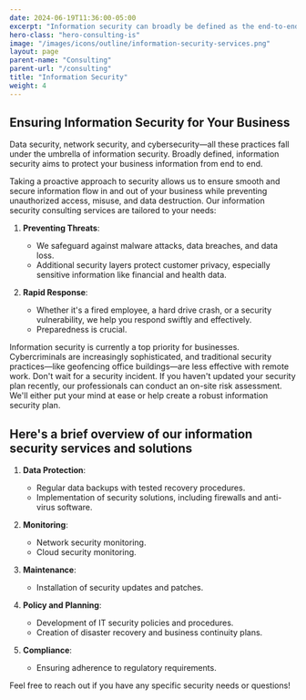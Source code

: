 ```yaml
---
date: 2024-06-19T11:36:00-05:00
excerpt: "Information security can broadly be defined as the end-to-end protection of your business information."
hero-class: "hero-consulting-is"
image: "/images/icons/outline/information-security-services.png"
layout: page
parent-name: "Consulting"
parent-url: "/consulting"
title: "Information Security"
weight: 4
---
```


## Ensuring Information Security for Your Business

Data security, network security, and cybersecurity—all these practices fall under the umbrella of information security. Broadly defined, information security aims to protect your business information from end to end.

Taking a proactive approach to security allows us to ensure smooth and secure information flow in and out of your business while preventing unauthorized access, misuse, and data destruction. Our information security consulting services are tailored to your needs:

1. **Preventing Threats**:
   - We safeguard against malware attacks, data breaches, and data loss.
   - Additional security layers protect customer privacy, especially sensitive information like financial and health data.

2. **Rapid Response**:
   - Whether it's a fired employee, a hard drive crash, or a security vulnerability, we help you respond swiftly and effectively.
   - Preparedness is crucial.

Information security is currently a top priority for businesses. Cybercriminals are increasingly sophisticated, and traditional security practices—like geofencing office buildings—are less effective with remote work. Don't wait for a security incident. If you haven't updated your security plan recently, our professionals can conduct an on-site risk assessment. We'll either put your mind at ease or help create a robust information security plan.

## Here's a brief overview of our information security services and solutions

1. **Data Protection**:
   - Regular data backups with tested recovery procedures.
   - Implementation of security solutions, including firewalls and anti-virus software.

2. **Monitoring**:
   - Network security monitoring.
   - Cloud security monitoring.

3. **Maintenance**:
   - Installation of security updates and patches.

4. **Policy and Planning**:
   - Development of IT security policies and procedures.
   - Creation of disaster recovery and business continuity plans.

5. **Compliance**:
   - Ensuring adherence to regulatory requirements.

Feel free to reach out if you have any specific security needs or questions!
